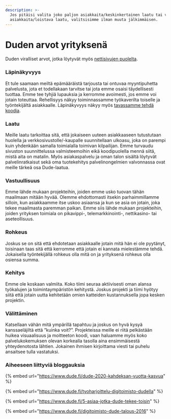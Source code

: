 ```yaml
---
description: >-
  Jos pitäisi valita joko paljon asiakkaita/keskinkertainen laatu tai vähän
  asiakkaita/loistava laatu, valitsisimme ilman muuta jälkimmäisen.
---
```


# Duden arvot yrityksenä

Duden viralliset arvot, jotka löytyvät myös [nettisivujen puolelta](https://www.dude.fi/dude).

### **Läpinäkyvyys**

Et tule saamaan meiltä epämääräistä tarjousta tai ontuvaa myyntipuhetta palvelusta, jota et todellakaan tarvitse tai jota emme osaisi täydellisesti tuottaa. Emme tee tyhjiä lupauksia ja kerromme avoimesti, jos emme voi jotain toteuttaa. Rehellisyys näkyy toiminnassamme työkaverilta toiselle ja työntekijältä asiakkaalle. Läpinäkyvyys näkyy myös [tavassamme tehdä koodia](https://www.dude.fi/yhteiso-ja-koodi).

### **Laatu**

Meille laatu tarkoittaa sitä, että jokaiseen uuteen asiakkaaseen tutustutaan huolella ja verkkosivustolle/-kaupalle suunnitellaan ulkoasu, joka on parempi kuin yhdenkään samalla toimialalla toimivan kilpailijan. Emme turvaudu sivuston suunnittelussa valmisteemoihin eikä koodipuolella mennä siitä, mistä aita on matalin. Myös asiakaspalvelu ja oman talon sisältä löytyvät palvelinratkaisut sekä oma tuotekehitys palvelinongelmien valvonnassa ovat meille tärkeä osa Dude-laatua.

### **Vastuullisuus**

Emme lähde mukaan projekteihin, joiden emme usko tuovan tähän maailmaan mitään hyvää. Olemme ehdottomasti itsekin parhaimmillamme silloin, kun asiakkaamme itse uskoo asiaansa ja kun se asia on jotain, joka tekee maailmasta paremman paikan. Emme siis lähde mukaan projekteihin, joiden yrityksen toimiala on pikavippi-, telemarkkinointi-, nettikasino- tai aseteollisuus.

### **Rohkeus**

Joskus se on sitä että ehdotetaan asiakkaalle jotain mitä hän ei ole pyytänyt, toisinaan taas sitä että kerromme että jotain ei kannata mielestämme tehdä. Jokaisella työntekijällä rohkeus olla mitä on ja yrityksenä rohkeus olla osiensa summa.

### **Kehitys**

Emme ole koskaan valmiita. Koko tiimi seuraa aktiivisesti oman alansa työkalujen ja toimintaympäristön kehitystä. Joskus projekti ja tiimi hyötyy siitä että jotain uutta kehitetään omien katteiden kustannuksella jopa kesken projektin.

### **Välittäminen**

Katsellaan vähän mitä ympärillä tapahtuu ja joskus on hyvä kysyä kanssaeläjiltä että ”kuinka voit?”. Projekteissa meille ei riitä pelkästään huikea visuaalisuus ja moitteeton koodi, vaan haluamme myös koko palvelukokemuksen olevan korkealla tasolla aina ensimmäisestä yhteydenotosta lähtien. Jokainen ihmisen kirjoittama viesti tai puhelu ansaitsee tulla vastatuksi.

### Aiheeseen liittyviä bloggauksia

{% embed url="https://www.dude.fi/dude-2020-kahdeksan-vuotta-kasvua" %}

{% embed url="https://www.dude.fi/tyoharjoittelu-digitoimisto-dudella" %}

{% embed url="https://www.dude.fi/5-asiaa-jotka-dude-tekee-toisin" %}

{% embed url="https://www.dude.fi/digitoimisto-dude-talous-2016" %}
